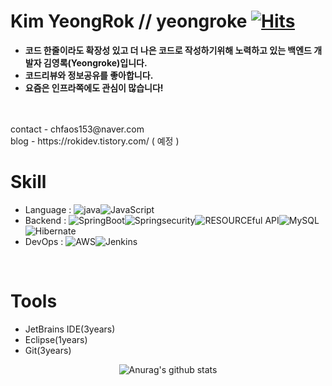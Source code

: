 
# Kim YeongRok // yeongroke [![Hits](https://hits.seeyoufarm.com/api/count/incr/badge.svg?url=https%3A%2F%2Fgithub.com%2Fyeongroke&count_bg=%2379C83D&title_bg=%23555555&icon=&icon_color=%23E7E7E7&title=hits&edge_flat=false)](https://hits.seeyoufarm.com)
-  **코드 한줄이라도 확장성 있고 더 나은 코드로 작성하기위해 노력하고 있는 백엔드 개발자 김영록(Yeongroke)입니다.**
-  **코드리뷰와 정보공유를 좋아합니다.**
-  **요즘은 인프라쪽에도 관심이 많습니다!**
<br>
<br>
contact - chfaos153@naver.com
<br>
blog - https://rokidev.tistory.com/ ( 예정 )
<br>

# Skill
-  Language : <img src="https://img.shields.io/badge/Java-ED8800.svg?style=flat&logo=java&logColor=white" alt="java"/><img src="https://img.shields.io/badge/JavaScript-5858FA.svg?style=flat&logo=JavaScript&logColor=white" alt="JavaScript"/>
-  Backend : <img src="https://img.shields.io/badge/SpringBoot-ACFA58?style=flat&logo=Spring&logColor=white" alt="SpringBoot"/><img src="https://img.shields.io/badge/Springsecurity-6DB33F?style=flat&logo=Springsecurity&logoColor=white" alt="Springsecurity"/><img src="https://img.shields.io/badge/RESOURCEful API-ED8800.svg?style=flat&logo=RESOURCEful API&logColor=white" alt="RESOURCEful API"/><img src="https://img.shields.io/badge/MySQL-0040FF?style=flat&logo=MySQL&logoColor=white" alt="MySQL"/><img src="https://img.shields.io/badge/Hibernate-59666C?style=flat&logo=Hibernate&logoColor=white" alt="Hibernate"/>
-  DevOps : <img src="https://img.shields.io/badge/AWS-232F3E?style=flat&logo=AWS&logoColor=white" alt="AWS"/><img src="https://img.shields.io/badge/Jenkins-BLUE?style=flat&logo=Jenkins&logoColor=white" alt="Jenkins"/>
<br>

# Tools
-  JetBrains IDE(3years)
-  Eclipse(1years)
-  Git(3years)

<div align="center">

![Anurag's github stats](https://github-readme-stats.vercel.app/api?username=yeongroke&show_icons=true&theme=github_dark)

</div>
